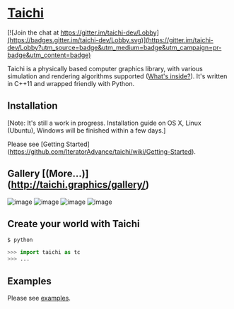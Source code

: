 # [Taichi](http://taichi.graphics)

[![Join the chat at https://gitter.im/taichi-dev/Lobby](https://badges.gitter.im/taichi-dev/Lobby.svg)](https://gitter.im/taichi-dev/Lobby?utm_source=badge&utm_medium=badge&utm_campaign=pr-badge&utm_content=badge)

Taichi is a physically based computer graphics library, with various simulation
and rendering algorithms supported ([What's inside?](http://taichi.graphics/#features)). It's written in C++11 and wrapped friendly
with Python.

## Installation
[Note: It's still a work in progress. Installation guide on OS X, Linux (Ubuntu), Windows will be finished within a few days.]

Please see [Getting Started] (https://github.com/IteratorAdvance/taichi/wiki/Getting-Started).

## Gallery [(More...)] (http://taichi.graphics/gallery/)

![image](https://github.com/IteratorAdvance/taichi_assets/raw/master/demos/snow.gif)
![image](https://github.com/IteratorAdvance/taichi_assets/raw/master/demos/smoke_cropped.gif)
![image](https://github.com/IteratorAdvance/taichi_assets/raw/master/demos/microfacet.gif)
![image](https://github.com/IteratorAdvance/taichi_assets/raw/master/demos/paper-cut.png)

## Create your world with Taichi
```shell
$ python
```
```python
>>> import taichi as tc
>>> ...
```

## Examples
Please see [examples](https://github.com/IteratorAdvance/taichi/tree/master/python/examples).
